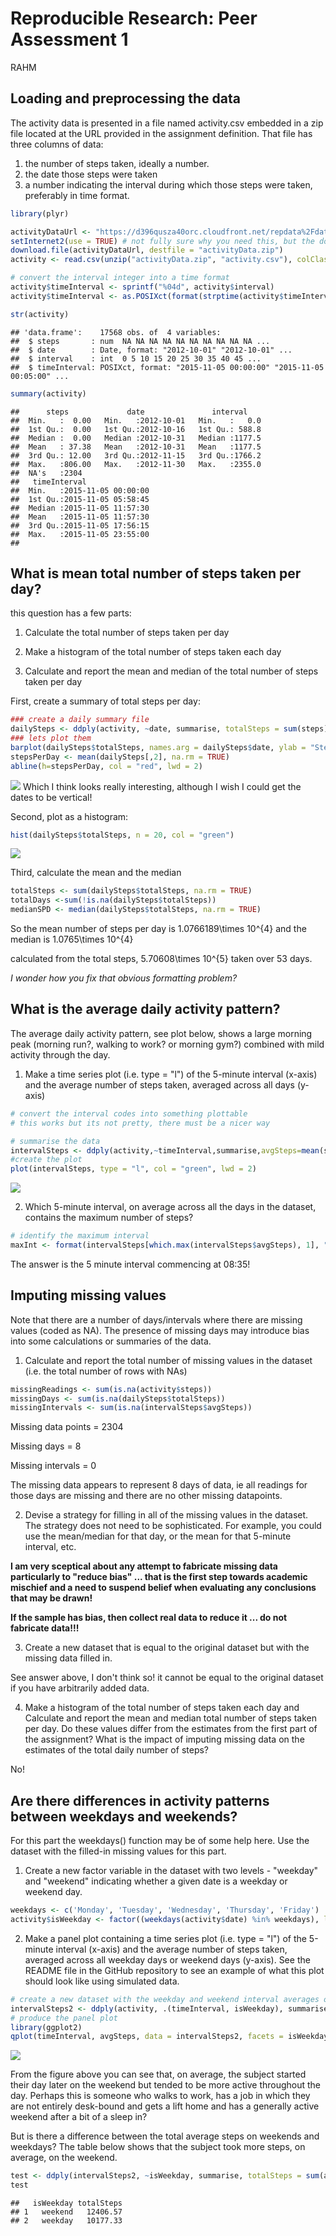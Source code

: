 # Reproducible Research: Peer Assessment 1
RAHM  


## Loading and preprocessing the data

The activity data is presented in a file named activity.csv embedded in a zip file located at the URL provided in the assignment definition. That file has three columns of data:

1. the number of steps taken, ideally a number.
2. the date those steps were taken
3. a number indicating the interval during which those steps were taken, preferably in time format. 


```r
library(plyr)

activityDataUrl <- "https://d396qusza40orc.cloudfront.net/repdata%2Fdata%2Factivity.zip"
setInternet2(use = TRUE) # not fully sure why you need this, but the download does not work without it!
download.file(activityDataUrl, destfile = "activityData.zip")
activity <- read.csv(unzip("activityData.zip", "activity.csv"), colClasses = c("numeric", "Date", "integer"))

# convert the interval integer into a time format
activity$timeInterval <- sprintf("%04d", activity$interval)
activity$timeInterval <- as.POSIXct(format(strptime(activity$timeInterval, format="%H%M"), format = "%H:%M"), format="%H:%M")

str(activity)
```

```
## 'data.frame':	17568 obs. of  4 variables:
##  $ steps       : num  NA NA NA NA NA NA NA NA NA NA ...
##  $ date        : Date, format: "2012-10-01" "2012-10-01" ...
##  $ interval    : int  0 5 10 15 20 25 30 35 40 45 ...
##  $ timeInterval: POSIXct, format: "2015-11-05 00:00:00" "2015-11-05 00:05:00" ...
```

```r
summary(activity)
```

```
##      steps             date               interval     
##  Min.   :  0.00   Min.   :2012-10-01   Min.   :   0.0  
##  1st Qu.:  0.00   1st Qu.:2012-10-16   1st Qu.: 588.8  
##  Median :  0.00   Median :2012-10-31   Median :1177.5  
##  Mean   : 37.38   Mean   :2012-10-31   Mean   :1177.5  
##  3rd Qu.: 12.00   3rd Qu.:2012-11-15   3rd Qu.:1766.2  
##  Max.   :806.00   Max.   :2012-11-30   Max.   :2355.0  
##  NA's   :2304                                          
##   timeInterval                
##  Min.   :2015-11-05 00:00:00  
##  1st Qu.:2015-11-05 05:58:45  
##  Median :2015-11-05 11:57:30  
##  Mean   :2015-11-05 11:57:30  
##  3rd Qu.:2015-11-05 17:56:15  
##  Max.   :2015-11-05 23:55:00  
## 
```


## What is mean total number of steps taken per day?

this question has a few parts:

1. Calculate the total number of steps taken per day

2. Make a histogram of the total number of steps taken each day

3. Calculate and report the mean and median of the total number of steps taken per day


First, create a summary of total steps per day:

```r
### create a daily summary file
dailySteps <- ddply(activity, ~date, summarise, totalSteps = sum(steps))
### lets plot them
barplot(dailySteps$totalSteps, names.arg = dailySteps$date, ylab = "Steps per day", col = "green")
stepsPerDay <- mean(dailySteps[,2], na.rm = TRUE)
abline(h=stepsPerDay, col = "red", lwd = 2)
```

![](PA1_template_files/figure-html/dailyTotals-1.png) 
Which I think looks really interesting, although I wish I could get the dates to be vertical!


Second, plot as a histogram:

```r
hist(dailySteps$totalSteps, n = 20, col = "green")
```

![](PA1_template_files/figure-html/stepsPerDayHistogram-1.png) 

Third, calculate the mean and the median


```r
totalSteps <- sum(dailySteps$totalSteps, na.rm = TRUE)
totalDays <-sum(!is.na(dailySteps$totalSteps))
medianSPD <- median(dailySteps$totalSteps, na.rm = TRUE)
```

So the mean number of steps per day is 1.0766189\times 10^{4} and the median is 1.0765\times 10^{4}

calculated from the total steps, 5.70608\times 10^{5} taken over 53 days.

*I wonder how you fix that obvious formatting problem?*


## What is the average daily activity pattern?

The average daily activity pattern, see plot below, shows a large morning peak (morning run?, walking to work? or morning gym?) combined with mild activity through the day. 


1. Make a time series plot (i.e. type = "l") of the 5-minute interval (x-axis) and the average number of steps taken, averaged across all days (y-axis)


```r
# convert the interval codes into something plottable
# this works but its not pretty, there must be a nicer way

# summarise the data
intervalSteps <- ddply(activity,~timeInterval,summarise,avgSteps=mean(steps, na.rm = TRUE))
#create the plot
plot(intervalSteps, type = "l", col = "green", lwd = 2)
```

![](PA1_template_files/figure-html/dailyIntervalAverages-1.png) 

2. Which 5-minute interval, on average across all the days in the dataset, contains the maximum number of steps?


```r
# identify the maximum interval
maxInt <- format(intervalSteps[which.max(intervalSteps$avgSteps), 1], "%H:%M")
```

The answer is the 5 minute interval commencing at 08:35!

## Imputing missing values

Note that there are a number of days/intervals where there are missing values (coded as NA). The presence of missing days may introduce bias into some calculations or summaries of the data.

1. Calculate and report the total number of missing values in the dataset (i.e. the total number of rows with NAs)


```r
missingReadings <- sum(is.na(activity$steps))
missingDays <- sum(is.na(dailySteps$totalSteps))
missingIntervals <- sum(is.na(intervalSteps$avgSteps))
```

Missing data points = 2304

Missing days = 8

Missing intervals = 0

The missing data appears to represent 8 days of data, ie all readings for those days are missing and there are no other missing datapoints. 

2. Devise a strategy for filling in all of the missing values in the dataset. The strategy does not need to be sophisticated. For example, you could use the mean/median for that day, or the mean for that 5-minute interval, etc.

**I am very sceptical about any attempt to fabricate missing data particularly to "reduce bias" ... that is the first step towards academic mischief and a need to suspend belief when evaluating any conclusions that may be drawn!**

**If the sample has bias, then collect real data to reduce it ... do not fabricate data!!!**

3. Create a new dataset that is equal to the original dataset but with the missing data filled in.

See answer above, I don't think so! it cannot be equal to the original dataset if you have arbitrarily added data.

4. Make a histogram of the total number of steps taken each day and Calculate and report the mean and median total number of steps taken per day. Do these values differ from the estimates from the first part of the assignment? What is the impact of imputing missing data on the estimates of the total daily number of steps?

No!

## Are there differences in activity patterns between weekdays and weekends?
For this part the weekdays() function may be of some help here. Use the dataset with the filled-in missing values for this part.

1. Create a new factor variable in the dataset with two levels - "weekday" and "weekend" indicating whether a given date is a weekday or weekend day.


```r
weekdays <- c('Monday', 'Tuesday', 'Wednesday', 'Thursday', 'Friday')
activity$isWeekday <- factor((weekdays(activity$date) %in% weekdays), levels=c(FALSE, TRUE), labels=c('weekend', 'weekday'))
```

2. Make a panel plot containing a time series plot (i.e. type = "l") of the 5-minute interval (x-axis) and the average number of steps taken, averaged across all weekday days or weekend days (y-axis). See the README file in the GitHub repository to see an example of what this plot should look like using simulated data.


```r
# create a new dataset with the weekday and weekend interval averages only
intervalSteps2 <- ddply(activity, .(timeInterval, isWeekday), summarise, avgSteps=mean(steps, na.rm = TRUE))
# produce the panel plot
library(ggplot2)
qplot(timeInterval, avgSteps, data = intervalSteps2, facets = isWeekday~., geom = "line", col = isWeekday) + geom_line(size = 1)
```

![](PA1_template_files/figure-html/weekends-1.png) 

From the figure above you can see that, on average, the subject started their day later on the weekend but tended to be more active throughout the day. Perhaps this is someone who walks to work, has a job in which they are not entirely desk-bound and gets a lift home and has a generally active weekend after a bit of a sleep in?

But is there a difference between the total average steps on weekends and weekdays? The table below shows that the subject took more steps, on average, on the weekend.


```r
test <- ddply(intervalSteps2, ~isWeekday, summarise, totalSteps = sum(avgSteps))
test
```

```
##   isWeekday totalSteps
## 1   weekend   12406.57
## 2   weekday   10177.33
```
